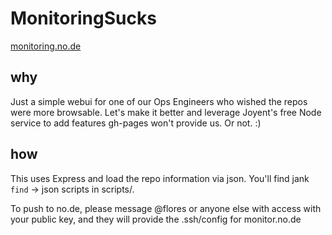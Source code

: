 # MonitoringSucks

[monitoring.no.de](monitoring.no.de)

## why

Just a simple webui for one of our Ops Engineers who wished the repos were more browsable.  Let's make it better and leverage Joyent's free Node service to add features gh-pages won't provide us.  Or not.  :)

## how

This uses Express and load the repo information via json.  You'll find jank `find` -> json scripts in scripts/.  

To push to no.de, please message @flores or anyone else with access with your public key, and they will provide the .ssh/config for monitor.no.de
